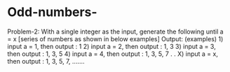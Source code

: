 # Odd-numbers-
Problem-2: With a single integer as the input, generate the following until a = x [series of numbers as shown in below examples]  Output: (examples) 1) input a = 1, then output : 1 2) input a = 2, then output : 1, 3 3) input a = 3, then output : 1, 3, 5 4) input a = 4, then output : 1, 3, 5, 7 . . X) input a = x, then output : 1, 3, 5, 7, .......

